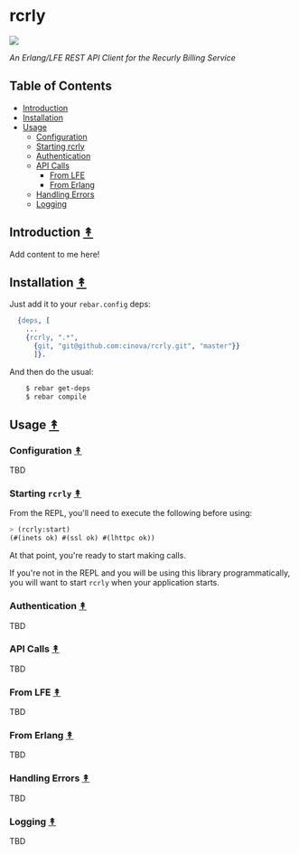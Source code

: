# rcrly

<img src="resources/images/recurly-logo-small.png.png" />

*An Erlang/LFE REST API Client for the Recurly Billing Service*

## Table of Contents

* [Introduction](#introduction-)
* [Installation](#installation-)
* [Usage](#usage-)
  * [Configuration](#configuration-)
  * [Starting rcrly](#starting-rcrly-)
  * [Authentication](#authentication-)
  * [API Calls](#api-calls-)
    * [From LFE](#from-lfe-)
    * [From Erlang](#from-erlang-)
  * [Handling Errors](#handling-errors-)
  * [Logging](#loggin-)
  
## Introduction [&#x219F;](#table-of-contents)

Add content to me here!


## Installation [&#x219F;](#table-of-contents)

Just add it to your ``rebar.config`` deps:

```erlang
  {deps, [
    ...
    {rcrly, ".*",
      {git, "git@github.com:cinova/rcrly.git", "master"}}
      ]}.
```

And then do the usual:

```bash
    $ rebar get-deps
    $ rebar compile
```


## Usage [&#x219F;](#table-of-contents)

### Configuration [&#x219F;](#table-of-contents)

TBD

### Starting ``rcrly`` [&#x219F;](#table-of-contents)

From the REPL, you'll need to execute the following before using:

```lisp
> (rcrly:start)
(#(inets ok) #(ssl ok) #(lhttpc ok))
```
At that point, you're ready to start making calls.

If you're not in the REPL and you will be using this library programmatically,
you will want to start ``rcrly`` when your application starts.


### Authentication [&#x219F;](#table-of-contents)

TBD

### API Calls [&#x219F;](#table-of-contents)

TBD

### From LFE [&#x219F;](#table-of-contents)

TBD

### From Erlang [&#x219F;](#table-of-contents)

TBD

### Handling Errors [&#x219F;](#table-of-contents)

TBD

### Logging [&#x219F;](#table-of-contents)

TBD
